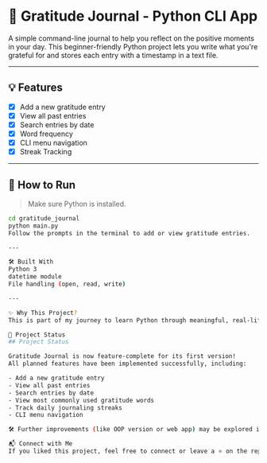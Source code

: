 # 📝 Gratitude Journal - Python CLI App

A simple command-line journal to help you reflect on the positive moments in your day. This beginner-friendly Python project lets you write what you're grateful for and stores each entry with a timestamp in a text file.

---

## 💡 Features

- [x] Add a new gratitude entry
- [x] View all past entries
- [x] Search entries by date
- [x] Word frequency 
- [x] CLI menu navigation
- [x] Streak Tracking

---

## 🚀 How to Run

> Make sure Python is installed.

```bash
cd gratitude_journal
python main.py
Follow the prompts in the terminal to add or view gratitude entries.

---

🛠 Built With
Python 3
datetime module
File handling (open, read, write)

---

✨ Why This Project?
This is part of my journey to learn Python through meaningful, real-life mini projects. Gratitude journaling not only improves mental clarity but also gives me a way to build something useful while learning how to work with files and timestamps in Python.

📌 Project Status
## Project Status

Gratitude Journal is now feature-complete for its first version!  
All planned features have been implemented successfully, including:

- Add a new gratitude entry
- View all past entries
- Search entries by date
- View most commonly used gratitude words
- Track daily journaling streaks
- CLI menu navigation

🛠️ Further improvements (like OOP version or web app) may be explored in future updates.

📬 Connect with Me
If you liked this project, feel free to connect or leave a ⭐ on the repo!

